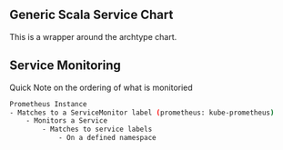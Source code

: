 ## Generic Scala Service Chart

This is a wrapper around the archtype chart.

## Service Monitoring

Quick Note on the ordering of what is monitoried
```bash
Prometheus Instance
- Matches to a ServiceMonitor label (prometheus: kube-prometheus)
    - Monitors a Service
        - Matches to service labels
            - On a defined namespace
```
